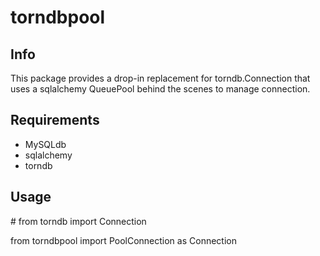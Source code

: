 # torndbpool

## Info

This package provides a drop-in replacement for torndb.Connection that uses a sqlalchemy QueuePool behind the scenes to manage connection.

## Requirements

 - MySQLdb
 - sqlalchemy
 - torndb

## Usage

\# from torndb import Connection

from torndbpool import PoolConnection as Connection

